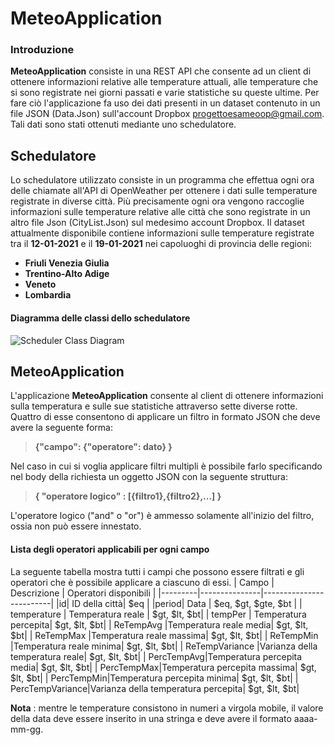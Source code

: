 # **MeteoApplication**

### **Introduzione**
**MeteoApplication** consiste in una REST API che consente ad un client di ottenere informazioni relative alle temperature attuali, alle temperature che si sono registrate nei giorni passati e varie statistiche su queste ultime. Per fare ciò l'applicazione fa uso dei dati presenti in un dataset contenuto in un file JSON (Data.Json) sull'account Dropbox progettoesameoop@gmail.com. Tali dati sono stati ottenuti mediante uno schedulatore.
## **Schedulatore**
Lo schedulatore utilizzato consiste in un programma che effettua ogni ora delle chiamate all'API di OpenWeather per ottenere i dati sulle temperature registrate in diverse città. Più precisamente ogni ora vengono raccoglie informazioni sulle temperature relative alle città che sono registrate in un altro file Json (CityList.Json) sul medesimo account Dropbox.
Il dataset attualmente disponibile contiene informazioni sulle temperature registrate tra il **12-01-2021** e il **19-01-2021** nei capoluoghi di provincia delle regioni:
- **Friuli Venezia Giulia**
- **Trentino-Alto Adige**
- **Veneto**
- **Lombardia**

#### Diagramma delle classi dello schedulatore

![Scheduler Class Diagram](https://user-images.githubusercontent.com/75090467/105213502-118e1400-5b4f-11eb-8806-a2a5e11a6840.jpg)

## **MeteoApplication**
L'applicazione **MeteoApplication** consente al client di ottenere informazioni sulla temperatura e sulle sue statistiche attraverso sette diverse rotte. 
Quattro di esse consentono di applicare un filtro in formato JSON che deve avere la seguente forma:

>__{"campo": {"operatore": dato} }__

Nel caso in cui si voglia applicare filtri multipli è possibile farlo specificando nel body della richiesta un oggetto JSON con la seguente struttura:

  >__{ "operatore logico" : [{filtro1},{filtro2},...] }__

L'operatore logico ("and" o "or") è ammesso solamente all'inizio del filtro, ossia non può essere innestato.

#### **Lista degli operatori applicabili per ogni campo**
La seguente tabella mostra tutti i campi che possono essere filtrati e gli operatori che è possibile applicare a ciascuno di essi. 
|  Campo  |  Descrizione  |  Operatori disponibili  |
|---------|---------------|-------------------------|
|id| ID della città|  $eq |
|period| Data | $eq, $gt, $gte, $bt |
| temperature | Temperatura reale | $gt, $lt, $bt|
| tempPer | Temperatura percepita| $gt, $lt, $bt|
| ReTempAvg |Temperatura reale media| $gt, $lt, $bt|
| ReTempMax |Temperatura reale massima| $gt, $lt, $bt|
| ReTempMin |Temperatura reale minima| $gt, $lt, $bt|
| ReTempVariance |Varianza della temperatura reale| $gt, $lt, $bt|
| PercTempAvg|Temperatura percepita media| $gt, $lt, $bt|
| PercTempMax|Temperatura percepita massima| $gt, $lt, $bt|
| PercTempMin|Temperatura percepita minima| $gt, $lt, $bt|
| PercTempVariance|Varianza della temperatura percepita| $gt, $lt, $bt|

__Nota__ : mentre le temperature consistono in numeri a virgola mobile, il valore della data deve essere inserito in una stringa e deve avere il formato aaaa-mm-gg.
